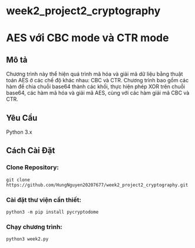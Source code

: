 # week2_project2_cryptography

<h1>AES với CBC mode và CTR mode</h1> 

<h2>Mô tả</h2>

Chương trình này thể hiện quá trình mã hóa và giải mã dữ liệu bằng thuật toán AES ở các chế độ khác nhau: CBC và CTR. Chương trình bao gồm các hàm để chia chuỗi base64 thành các khối, thực hiện phép XOR trên chuỗi base64, các hàm mã hóa và giải mã AES, cùng với các hàm giải mã CBC và CTR.

<h2>Yêu Cầu</h2>
Python 3.x

<h2>Cách Cài Đặt</h2>

<h3>Clone Repository:</h3>

```
git clone https://github.com/HungNguyen20207677/week2_project2_cryptography.git
```

<h3>Cài đặt thư viện cần thiết:</h3>

```
python3 -m pip install pycryptodome
```

<h3>Chạy chương trình:</h3>

```
python3 week2.py
```

    
    
    
